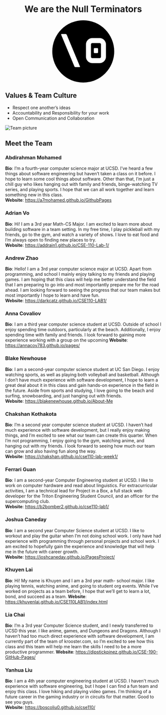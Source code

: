 <div style="display:flex; align-items:center;display:block;margin:auto;text-align:center">
    <h1>We are the Null Terminators</h1>
</div>


<img src="branding/null_terminators_logo.png" width="200" style="display: block; margin: auto; border-radius:100px">

## Values & Team Culture
- Respect one another’s ideas
- Accountability and Responsibility for your work
- Open Communication and Collaboration

![Team picture](branding/team_pic.png)

## Meet the Team

### Abdirahman Mohamed 
**Bio**: I’m a fourth-year computer science major at UCSD. I’ve heard a few things about software engineering but haven’t taken a class on it before. I hope to learn some cool things about software. Other than that, I’m just a chill guy who likes hanging out with family and friends, binge-watching TV series, and playing sports. I hope that we can all work together and learn something new in this class.  
**Website**: https://a7mohamed.github.io/GithubPages

### Adrian Vo
**Bio**: Hi! I am a 3rd year Math-CS Major. I am excited to learn more about building software in a team setting. In my free time, I play pickleball with my friends, go to the gym, and watch a variety of shows. I love to eat food and I’m always open to finding new places to try.  
**Website**: https://addrain1.github.io/CSE-110-Lab-1/

### Andrew Zhao
**Bio**: Hello! I am a 3rd year computer science major at UCSD. Apart from programming, and school I mainly enjoy talking to my friends and playing games. I am hoping that this class will help me better understand the field that I am preparing to go into and most importantly prepare me for the road ahead. I am looking forward to seeing the progress that our team makes but most importantly I hope to learn and have fun.  
**Website**: https://darkcatz.github.io/CSE110-LAB1/ 

### Anna Covaliov
**Bio**: I am a third year computer science student at UCSD. Outside of school I enjoy spending time outdoors, particularly at the beach. Additionally, I enjoy spending time with family and friends. I look forward to gaining more experience working with a group on the upcoming 
**Website**: https://annacov783.github.io/pages/ 

### Blake Newhouse
**Bio**: I am a second-year computer science student at UC San Diego. I enjoy watching sports, as well as playing both volleyball and basketball. Although I don’t have much experience with software development, I hope to learn a great deal about it in this class and gain hands-on experience in the field in the future. Aside from sports and studying, I love going to the beach and surfing, snowboarding, and just hanging out with friends.  
**Website**: https://blakenewhouse.github.io/About-Me 

### Chakshan Kothakota
**Bio**: I’m a second year computer science student at UCSD. I haven’t had much experience with software development, but I really enjoy making things, and I’m excited to see what our team can create this quarter. When I’m not programming, I enjoy going to the gym, watching anime, and hanging out with my friends. I look forward to seeing how much our team can grow and also having fun along the way.  
**Website**: https://chakshan.github.io/cse110-lab-week1/ 


### Ferrari Guan
**Bio**: I am a second-year Computer Engineering student at UCSD. I like to work on computer hardware and read about linguistics. For extracurricular activities, I am a technical lead for Project in a Box, a full stack web developer for the Triton Engineering Student Council, and an officer for the supercomputing club.  
**Website**: https://b2bomber2.github.io/cse110-lab1/

### Joshua Caneday
**Bio**: I am a second year Computer Science student at UCSD. I like to workout and play the guitar when I’m not doing school work. I only have had experience with programming through personal projects and school work. I am excited to hopefully gain the experience and knowledge that will help me in the future with career growth.  
**Website**: https://joshcaneday.github.io/PagesProject/

### Khuyen Lai
**Bio**: Hi! My name is Khuyen and I am a 3rd year math- school major. I like playing tennis, watching anime, and going to student org events. While I’ve worked on projects as a team before, I hope that we’ll get to learn a lot, bond, and succeed as a team.
**Website**: https://khuyenlai.github.io/CSE110LAB1/index.html

### Lia Chai
**Bio**:  I’m a 3rd year Computer Science student, and I newly transferred to UCSD this year. I like anime, games, and Dungeons and Dragons. Although I haven’t had too much direct experience with software development, I am currently part of the team of krooster.com, so I’m excited to see how this class and this team will help me learn the skills I need to be a more productive programmer.
**Website**: https://dipstickpinez.github.io/CSE-190-GitHub-Pages/

### Yanhua Liu
**Bio**: I am a 4th year computer engineering student at UCSD. I haven't much experience with software engineering, but I hope I can find a fun team and enjoy this class. I love hiking and playing video games. I'm thinking of a future career in the gaming industry or in circuits for that matter. Good to see you guys.  
**Website**: https://boscoliu0.github.io/cse110/
